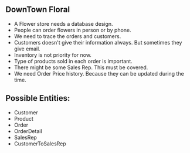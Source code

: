 ﻿## DownTown Floral

- A Flower store needs a database design.
- People can order flowers in person or by phone.
- We need to trace the orders and customers.
- Customers doesn't give their information always. But sometimes they give email.
- Inventory is not priority for now.
- Type of products sold in each order is important.
- There might be some Sales Rep. This must be covered.
- We need Order Price history. Because they can be updated during the time.

## Possible Entities:

- Customer
- Product
- Order
- OrderDetail
- SalesRep
- CustomerToSalesRep